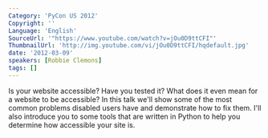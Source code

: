 ```yaml
---
Category: 'PyCon US 2012'
Copyright: ''
Language: 'English'
SourceUrl: '"https://www.youtube.com/watch?v=jOu0D9ttCFI"'
ThumbnailUrl: 'http://img.youtube.com/vi/jOu0D9ttCFI/hqdefault.jpg'
date: '2012-03-09'
speakers: [Robbie Clemons]
tags: []
---
```

Is your website accessible? Have you tested it? What does it even mean for a
website to be accessible? In this talk we'll show some of the most common
problems disabled users have and demonstrate how to fix them. I'll also
introduce you to some tools that are written in Python to help you determine
how accessible your site is.

